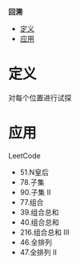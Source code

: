 **回溯**
- [定义](#定义)
- [应用](#应用)

# 定义 #
对每个位置进行试探

# 应用 #
LeetCode
- 51.N皇后
- 78.子集
- 90.子集 II
- 77.组合
- 39.组合总和
- 40.组合总和
- 216.组合总和 III
- 46.全排列
- 47.全排列 II